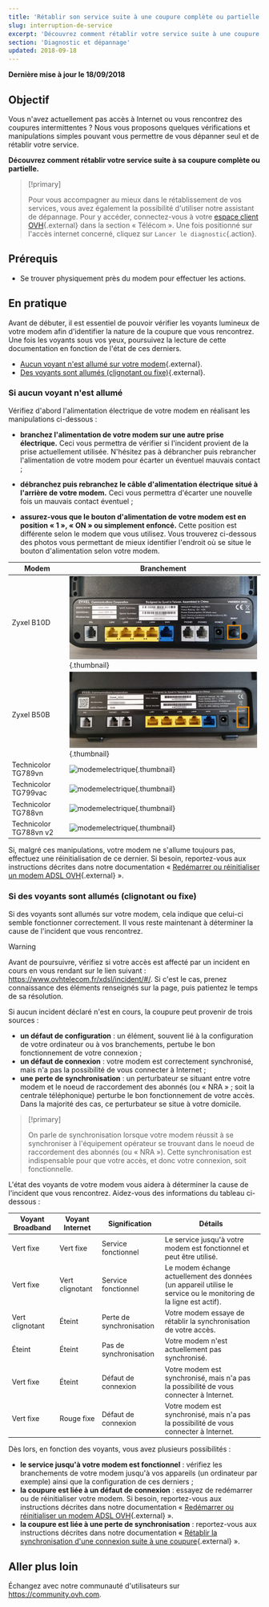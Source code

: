 ```yaml
---
title: 'Rétablir son service suite à une coupure complète ou partielle'
slug: interruption-de-service
excerpt: 'Découvrez comment rétablir votre service suite à une coupure complète ou partielle'
section: 'Diagnostic et dépannage'
updated: 2018-09-18
---
```


**Dernière mise à jour le 18/09/2018**

## Objectif

Vous n'avez actuellement pas accès à Internet ou vous rencontrez des coupures intermittentes ? Nous vous proposons quelques vérifications et manipulations simples pouvant vous permettre de vous dépanner seul et de rétablir votre service.

**Découvrez comment rétablir votre service suite à sa coupure complète ou partielle.**

> [!primary]
>
> Pour vous accompagner au mieux dans le rétablissement de vos services, vous avez également la possibilité d'utiliser notre assistant de dépannage. Pour y accéder, connectez-vous à votre [espace client OVH](https://www.ovh.com/auth/?action=gotomanager&from=https://www.ovh.com/fr/&ovhSubsidiary=fr){.external} dans la section « Télécom ». Une fois positionné sur l'accès internet concerné, cliquez sur `Lancer le diagnostic`{.action}. 
>

## Prérequis

- Se trouver physiquement près du modem pour effectuer les actions.

## En pratique

Avant de débuter, il est essentiel de pouvoir vérifier les voyants lumineux de votre modem afin d'identifier la nature de la coupure que vous rencontrez. Une fois les voyants sous vos yeux, poursuivez la lecture de cette documentation en fonction de l'état de ces derniers.

- [Aucun voyant n'est allumé sur votre modem](https://docs.ovh.com/fr/xdsl/interruption-de-service/#si-aucun-voyant-nest-allume){.external}.
- [Des voyants sont allumés (clignotant ou fixe)](https://docs.ovh.com/fr/xdsl/interruption-de-service/#si-des-voyants-sont-allumes-clignotant-ou-fixe){.external}.

### Si aucun voyant n'est allumé

Vérifiez d'abord l'alimentation électrique de votre modem en réalisant les manipulations ci-dessous :

- **branchez l'alimentation de votre modem sur une autre prise électrique.** Ceci vous permettra de vérifier si l'incident provient de la prise actuellement utilisée. N'hésitez pas à débrancher puis rebrancher l'alimentation de votre modem pour écarter un éventuel mauvais contact ;

- **débranchez puis rebranchez le câble d'alimentation électrique situé à l'arrière de votre modem.** Ceci vous permettra d'écarter une nouvelle fois un mauvais contact éventuel ;

- **assurez-vous que le bouton d'alimentation de votre modem est en position « 1 », « ON » ou simplement enfoncé.** Cette position est différente selon le modem que vous utilisez. Vous trouverez ci-dessous des photos vous permettant de mieux identifier l'endroit où se situe le bouton d'alimentation selon votre modem.

|Modem|Branchement|
|---|---|
|Zyxel B10D|![modemelectrique](images/zyxelb10d_power.jpg){.thumbnail}|
|Zyxel B50B|![modemelectrique](images/zyxelb50b_power.jpg){.thumbnail}|
|Technicolor TG789vn|![modemelectrique](images/TG789_power.png){.thumbnail}|
|Technicolor TG799vac|![modemelectrique](images/TG799_power.jpg){.thumbnail}|
|Technicolor TG788vn|![modemelectrique](images/TG788v1_power.png){.thumbnail}|
|Technicolor TG788vn v2|![modemelectrique](images/TG788v2_power.png){.thumbnail}|

Si, malgré ces manipulations, votre modem ne s'allume toujours pas, effectuez une réinitialisation de ce dernier. Si besoin, reportez-vous aux instructions décrites dans notre documentation « [Redémarrer ou réinitialiser un modem ADSL OVH](https://docs.ovh.com/fr/xdsl/redemarrer-reinitialiser-modem-adsl-ovh/){.external} ».

### Si des voyants sont allumés (clignotant ou fixe)

Si des voyants sont allumés sur votre modem, cela indique que celui-ci semble fonctionner correctement. Il vous reste maintenant à déterminer la cause de l'incident que vous rencontrez.

> [!warning]
>
> Avant de poursuivre, vérifiez si votre accès est affecté par un incident en cours en vous rendant sur le lien suivant : <https://www.ovhtelecom.fr/xdsl/incident/#/>. Si c'est le cas, prenez connaissance des éléments renseignés sur la page, puis patientez le temps de sa résolution.
>

Si aucun incident déclaré n'est en cours, la coupure peut provenir de trois sources :

- **un défaut de configuration** : un élément, souvent lié à la configuration de votre ordinateur ou à vos branchements, pertube le bon fonctionnement de votre connexion ;
- **un défaut de connexion** : votre modem est correctement synchronisé, mais n'a pas la possibilité de vous connecter à Internet ; 
- **une perte de synchronisation** : un perturbateur se situant entre votre modem et le noeud de raccordement des abonnés (ou « NRA » ; soit la centrale téléphonique) perturbe le bon fonctionnement de votre accès. Dans la majorité des cas, ce perturbateur se situe à votre domicile. 

> [!primary]
>
> On parle de synchronisation lorsque votre modem réussit à se synchroniser à l'équipement opérateur se trouvant dans le noeud de raccordement des abonnés (ou « NRA »). Cette synchronisation est indispensable pour que votre accès, et donc votre connexion, soit fonctionnelle.
>

L'état des voyants de votre modem vous aidera à déterminer la cause de l'incident que vous rencontrez. Aidez-vous des informations du tableau ci-dessous :

|Voyant Broadband|Voyant Internet|Signification|Détails|
|---|---|---|---|
|Vert fixe|Vert fixe|Service fonctionnel|Le service jusqu'à votre modem est fonctionnel et peut être utilisé.| 
|Vert fixe|Vert clignotant|Service fonctionnel|Le modem échange actuellement des données (un appareil utilise le service ou le monitoring de la ligne est actif).| 
|Vert clignotant|Éteint|Perte de synchronisation|Votre modem essaye de rétablir la synchronisation de votre accès.| 
|Éteint|Éteint|Pas de synchronisation|Votre modem n'est actuellement pas synchronisé.| 
|Vert fixe|Éteint|Défaut de connexion|Votre modem est synchronisé, mais n'a pas la possibilité de vous connecter à Internet.| 
|Vert fixe|Rouge fixe|Défaut de connexion|Votre modem est synchronisé, mais n'a pas la possibilité de vous connecter à Internet.| 

Dès lors, en fonction des voyants, vous avez plusieurs possibilités :

- **le service jusqu'à votre modem est fonctionnel** : vérifiez les branchements de votre modem jusqu'à vos appareils (un ordinateur par exemple) ainsi que la configuration de ces derniers ;
- **la coupure est liée à un défaut de connexion** : essayez de redémarrer ou de réinitialiser votre modem. Si besoin, reportez-vous aux instructions décrites dans notre documentation « [Redémarrer ou réinitialiser un modem ADSL OVH](https://docs.ovh.com/fr/xdsl/redemarrer-reinitialiser-modem-adsl-ovh/){.external} ».
- **la coupure est liée à une perte de synchronisation** : reportez-vous aux instructions décrites dans notre documentation « [Rétablir la synchronisation d'une connexion suite à une coupure](https://docs.ovh.com/fr/xdsl/retablir-synchronisation-suite-coupure/){.external} ».

## Aller plus loin

Échangez avec notre communauté d'utilisateurs sur <https://community.ovh.com>.